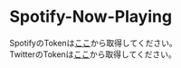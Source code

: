 # Spotify-Now-Playing
SpotifyのTokenは[ここ](https://developer.spotify.com/console/get-users-currently-playing-track/)から取得してください。  
TwitterのTokenは[ここ](https://developer.twitter.com/en.html)から取得してください。
